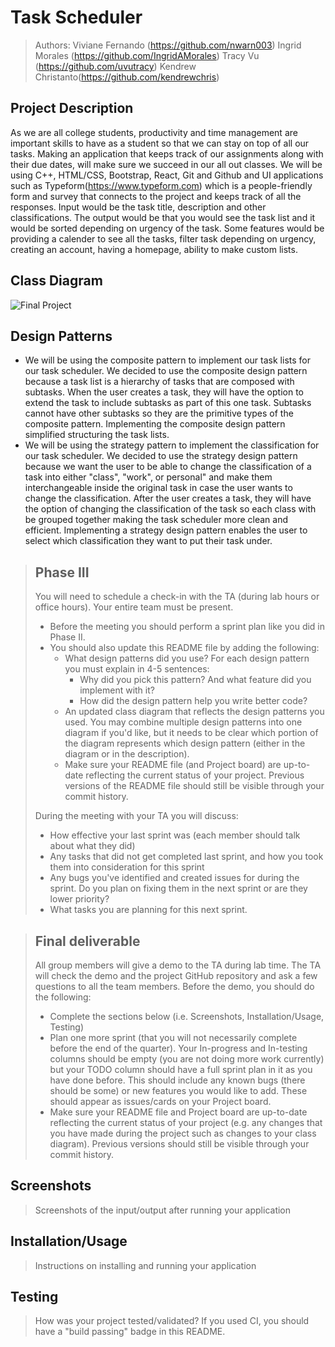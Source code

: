# Task Scheduler
 
 > Authors: Viviane Fernando (https://github.com/nwarn003) Ingrid Morales (https://github.com/IngridAMorales) Tracy Vu (https://github.com/uvutracy) Kendrew Christanto(https://github.com/kendrewchris)
 

## Project Description
As we are all college students, productivity and time management are important skills to have as a student so that we can stay on top of all our tasks. Making an application that keeps track of our assignments along with their due dates, will make sure we succeed in our all out classes.
We will be using C++, HTML/CSS, Bootstrap, React, Git and Github and UI applications such as Typeform(https://www.typeform.com) which is a people-friendly form and survey that connects to the project and keeps track of all the responses.
Input would be the task title, description and other classifications. The output would be that you would see the task list and it would be sorted depending on urgency of the task. Some features would be providing a calender to see all the tasks,  filter task depending on urgency, creating an account, having a homepage, ability to make custom lists.


 
## Class Diagram
![Final Project](https://user-images.githubusercontent.com/68444503/143988465-4a124263-b753-47db-ad6f-31f13688ef12.png)


 
 ## Design Patterns
* We will be using the composite pattern to implement our task lists for our task scheduler. We decided to use the composite design pattern because a task list is a hierarchy of tasks that are composed with subtasks. When the user creates a task, they will have the option to extend the task to include subtasks as part of this one task. Subtasks cannot have other subtasks so they are the primitive types of the composite pattern. Implementing the composite design pattern simplified structuring the task lists. 
* We will be using the strategy pattern to implement the classification for our task scheduler.  We decided to use the strategy design pattern because we want the user to be able to change the classification of a task into either "class", "work", or personal" and make them interchangeable inside the original task in case the user wants to change the classification.  After the user creates a task, they will have the option of changing the classification of the task so each class with be grouped together making the task scheduler more clean and efficient.  Implementing a strategy design pattern enables the user to select which classification they want to put their task under. 
 > ## Phase III
 > You will need to schedule a check-in with the TA (during lab hours or office hours). Your entire team must be present. 
 > * Before the meeting you should perform a sprint plan like you did in Phase II.
 > * You should also update this README file by adding the following:
 >   * What design patterns did you use? For each design pattern you must explain in 4-5 sentences:
 >     * Why did you pick this pattern? And what feature did you implement with it?
 >     * How did the design pattern help you write better code?
 >   * An updated class diagram that reflects the design patterns you used. You may combine multiple design patterns into one diagram if you'd like, but it needs to be clear which portion of the diagram represents which design pattern (either in the diagram or in the description).
 >   * Make sure your README file (and Project board) are up-to-date reflecting the current status of your project. Previous versions of the README file should still be visible through your commit history.
> 
> During the meeting with your TA you will discuss: 
 > * How effective your last sprint was (each member should talk about what they did)
 > * Any tasks that did not get completed last sprint, and how you took them into consideration for this sprint
 > * Any bugs you've identified and created issues for during the sprint. Do you plan on fixing them in the next sprint or are they lower priority?
 > * What tasks you are planning for this next sprint.

 
 > ## Final deliverable
 > All group members will give a demo to the TA during lab time. The TA will check the demo and the project GitHub repository and ask a few questions to all the team members. 
 > Before the demo, you should do the following:
 > * Complete the sections below (i.e. Screenshots, Installation/Usage, Testing)
 > * Plan one more sprint (that you will not necessarily complete before the end of the quarter). Your In-progress and In-testing columns should be empty (you are not doing more work currently) but your TODO column should have a full sprint plan in it as you have done before. This should include any known bugs (there should be some) or new features you would like to add. These should appear as issues/cards on your Project board.
 > * Make sure your README file and Project board are up-to-date reflecting the current status of your project (e.g. any changes that you have made during the project such as changes to your class diagram). Previous versions should still be visible through your commit history. 
 
 ## Screenshots
 > Screenshots of the input/output after running your application
 ## Installation/Usage
 > Instructions on installing and running your application
 ## Testing
 > How was your project tested/validated? If you used CI, you should have a "build passing" badge in this README.
 
